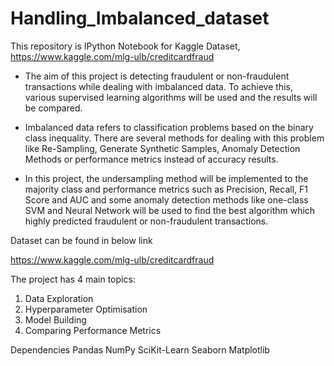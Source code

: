 # Handling_Imbalanced_dataset
This repository is IPython Notebook for Kaggle Dataset,
https://www.kaggle.com/mlg-ulb/creditcardfraud

- The aim of this project is detecting fraudulent or non-fraudulent transactions while dealing with imbalanced data. To achieve this, various supervised learning algorithms will be used and the results will be compared.

- Imbalanced data refers to classification problems based on the binary class inequality. There are several methods for dealing with this problem like Re-Sampling, Generate Synthetic Samples, Anomaly Detection Methods or performance metrics instead of accuracy results.

- In this project, the undersampling method will be implemented to the majority class and performance metrics such as Precision, Recall, F1 Score and AUC and some anomaly detection methods like one-class SVM and Neural Network will be used to find the best algorithm which highly predicted fraudulent or non-fraudulent transactions.

Dataset can be found in below link

https://www.kaggle.com/mlg-ulb/creditcardfraud

The project has 4 main topics:
1. Data Exploration
2. Hyperparameter Optimisation
3. Model Building
4. Comparing Performance Metrics

Dependencies
Pandas
NumPy
SciKit-Learn
Seaborn
Matplotlib
